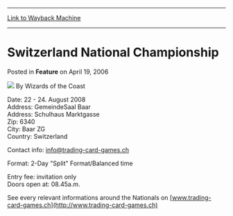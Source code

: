 
---
[Link to Wayback Machine](https://web.archive.org/web/20211024055806/https://magic.wizards.com/en/articles/archive/feature/switzerland-national-championship-2006-04-19)

[_metadata_:wayback_url]:- "https://magic.wizards.com/en/articles/archive/feature/switzerland-national-championship-2006-04-19"
[_metadata_:wayback_raw_url]:- "https://web.archive.org/web/20211024055806id_/https://magic.wizards.com/en/articles/archive/feature/switzerland-national-championship-2006-04-19"
[_metadata_:wayback_capture_timestamp]:- "2021-10-24 05:58:06+00:00"
[_metadata_:description]:- "Date: 22 - 24. August 2008 Address: GemeindeSaal Baar Address: Schulhaus Marktgasse Zip: 6340 City: Baar ZG Country: Switzerland Contact info: info@trading-card-games.ch Format: 2-Day `Split` Format/Balanced time Entry fee: invitation only Doors open at: 08.45a.m. See every relevant informations around the Nationals on www.trading-card-games.ch"
[_metadata_:generator]:- "Drupal 7 (http://drupal.org)"
---


Switzerland National Championship
=================================



 Posted in **Feature**
 on April 19, 2006 






![](https://media.magic.wizards.com/styles/auth_small/public/images/person/wizards_author.jpg)
By Wizards of the Coast











Date: 22 - 24. August 2008  
 Address: GemeindeSaal Baar  
 Address: Schulhaus Marktgasse  
 Zip: 6340  
 City: Baar ZG  
 Country: Switzerland


Contact info: info@trading-card-games.ch


Format: 2-Day "Split" Format/Balanced time


Entry fee: invitation only  
 Doors open at: 08.45a.m. 


See every relevant informations around the Nationals on [www.trading-card-games.ch](http://www.trading-card-games.ch)








